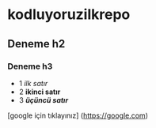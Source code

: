 # kodluyoruzilkrepo

## Deneme h2

### Deneme h3

- 1 _ilk satır_
- 2 **ikinci satır**
- 3 **_üçüncü satır_**

[google için tıklayınız] (https://google.com)

